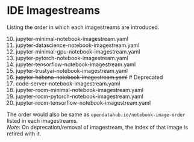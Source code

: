 # IDE Imagestreams

Listing the order in which each imagestreams are introduced.

10. jupyter-minimal-notebook-imagestream.yaml
20. jupyter-datascience-notebook-imagestream.yaml
30. jupyter-minimal-gpu-notebook-imagestream.yaml
40. jupyter-pytorch-notebook-imagestream.yaml
50. jupyter-tensorflow-notebook-imagestream.yaml
60. jupyter-trustyai-notebook-imagestream.yaml
70. ~~jupyter-habana-notebook-imagestream.yaml~~ # Deprecated 
80. code-server-notebook-imagestream.yaml
90. jupyter-rocm-minimal-notebook-imagestream.yaml
91. jupyter-rocm-pytorch-notebook-imagestream.yaml
92. jupyter-rocm-tensorflow-notebook-imagestream.yaml

The order would also be same as `opendatahub.io/notebook-image-order` listed in each imagestreams.  
*Note*: On deprecation/removal of imagestream, the index of that image is retired with it.